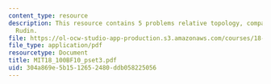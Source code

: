 ```yaml
---
content_type: resource
description: This resource contains 5 problems relative topology, compact sets and
  Rudin.
file: https://ol-ocw-studio-app-production.s3.amazonaws.com/courses/18-100b-analysis-i-fall-2010/304a869e5b1512652480ddb058225056_MIT18_100BF10_pset3.pdf
file_type: application/pdf
resourcetype: Document
title: MIT18_100BF10_pset3.pdf
uid: 304a869e-5b15-1265-2480-ddb058225056
---
```

